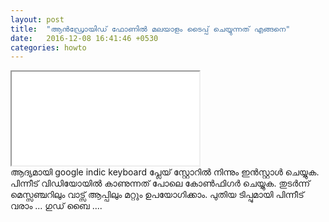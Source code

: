 ```yaml
---
layout: post
title:  "ആൻഡ്രോയിഡ് ഫോണിൽ മലയാളം ടൈപ്പ് ചെയ്യുന്നത് എങ്ങനെ"
date:   2016-12-08 16:41:46 +0530
categories: howto
---
```


<div class="embed-responsive embed-responsive-16by9">
  <iframe class="embed-responsive-item" src="//www.youtube.com/embed/0JUWKcZCfTM?rel=0" allowfullscreen></iframe>
</div>
ആദ്യമായി google indic keyboard പ്ലേയ് സ്റ്റോറിൽ നിന്നും ഇൻസ്റ്റാൾ ചെയ്യുക.
പിന്നീട് വിഡിയോയിൽ കാണുന്നത് പോലെ കോൺഫിഗർ ചെയ്യുക.
തുടർന്ന് മെസ്സഞ്ചറിലും വാട്സ് ആപ്പിലും മറ്റും ഉപയോഗിക്കാം.
പുതിയ ടിപ്പുമായി പിന്നീട് വരാം ... ഗുഡ് ബൈ ....
